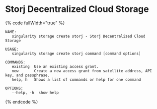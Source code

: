 # Storj Decentralized Cloud Storage

{% code fullWidth="true" %}
```
NAME:
   singularity storage create storj - Storj Decentralized Cloud Storage

USAGE:
   singularity storage create storj command [command options]

COMMANDS:
   existing  Use an existing access grant.
   new       Create a new access grant from satellite address, API key, and passphrase.
   help, h   Shows a list of commands or help for one command

OPTIONS:
   --help, -h  show help
```
{% endcode %}
